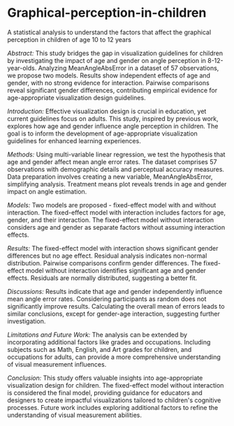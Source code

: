 # Graphical-perception-in-children
A statistical analysis to understand the factors that affect the graphical perception in children of age 10 to 12 years

*Abstract:*
This study bridges the gap in visualization guidelines for children by investigating the impact of age and gender on angle perception in 8-12-year-olds. Analyzing MeanAngleAbsError in a dataset of 57 observations, we propose two models. Results show independent effects of age and gender, with no strong evidence for interaction. Pairwise comparisons reveal significant gender differences, contributing empirical evidence for age-appropriate visualization design guidelines.

*Introduction:*
Effective visualization design is crucial in education, yet current guidelines focus on adults. This study, inspired by previous work, explores how age and gender influence angle perception in children. The goal is to inform the development of age-appropriate visualization guidelines for enhanced learning experiences.

*Methods:*
Using multi-variable linear regression, we test the hypothesis that age and gender affect mean angle error rates. The dataset comprises 57 observations with demographic details and perceptual accuracy measures. Data preparation involves creating a new variable, MeanAngleAbsError, simplifying analysis. Treatment means plot reveals trends in age and gender impact on angle estimation.

*Models:*
Two models are proposed - fixed-effect model with and without interaction. The fixed-effect model with interaction includes factors for age, gender, and their interaction. The fixed-effect model without interaction considers age and gender as separate factors without assuming interaction effects.

*Results:*
The fixed-effect model with interaction shows significant gender differences but no age effect. Residual analysis indicates non-normal distribution. Pairwise comparisons confirm gender differences. The fixed-effect model without interaction identifies significant age and gender effects. Residuals are normally distributed, suggesting a better fit.

*Discussions:*
Results indicate that age and gender independently influence mean angle error rates. Considering participants as random does not significantly improve results. Calculating the overall mean of errors leads to similar conclusions, except for gender-age interaction, suggesting further investigation.

*Limitations and Future Work:*
The analysis can be extended by incorporating additional factors like grades and occupations. Including subjects such as Math, English, and Art grades for children, and occupations for adults, can provide a more comprehensive understanding of visual measurement influences.

*Conclusion:*
This study offers valuable insights into age-appropriate visualization design for children. The fixed-effect model without interaction is considered the final model, providing guidance for educators and designers to create impactful visualizations tailored to children's cognitive processes. Future work includes exploring additional factors to refine the understanding of visual measurement abilities.

